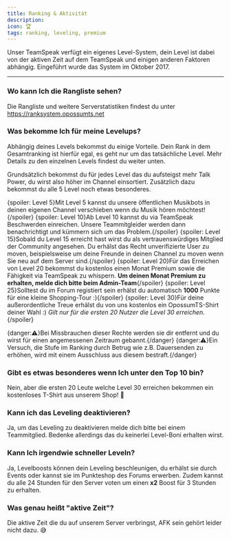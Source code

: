 ```yaml
---
title: Ranking & Aktivität
description:
icon: 🏆
tags: ranking, leveling, premium
---
```


Unser TeamSpeak verfügt ein eigenes Level-System, dein Level ist dabei von der aktiven Zeit auf dem TeamSpeak und einigen anderen Faktoren abhängig. Eingeführt wurde das System im Oktober 2017.

----------

### Wo kann Ich die Rangliste sehen?
Die Rangliste und weitere Serverstatistiken findest du unter https://ranksystem.opossumts.net

### Was bekomme Ich für meine Levelups?
Abhängig deines Levels bekommst du einige Vorteile. Dein Rank in dem Gesamtranking ist hierfür egal, es geht nur um das tatsächliche Level. Mehr Details zu den einzelnen Levels findest du weiter unten.

Grundsätzlich bekommst du für jedes Level das du aufsteigst mehr Talk Power, du wirst also höher im Channel einsortiert. Zusätzlich dazu bekommst du alle 5 Level noch etwas besonderes.

{spoiler: Level 5}Mit Level 5 kannst du unsere öffentlichen Musikbots in deinen eigenen Channel verschieben wenn du Musik hören möchtest!{/spoiler}
{spoiler: Level 10}Ab Level 10 kannst du via TeamSpeak Beschwerden einreichen. Unsere Teammitgleider werden dann benachrichtigt und kümmern sich um das Problem.{/spoiler}
{spoiler: Level 15}Sobald du Level 15 erreicht hast wirst du als vertrauenswürdiges Mitglied der Community angesehen. Du erhälst das Recht unverifizierte User zu moven, beispielsweise um deine Freunde in deinen Channel zu moven wenn Sie neu auf dem Server sind.{/spoiler}
{spoiler: Level 20}Für das Erreichen von Level 20 bekommst du kostenlos einen Monat Premium sowie die Fähigkeit via TeamSpeak zu whispern. **Um deinen Monat Premium zu erhalten, melde dich bitte beim Admin-Team**{/spoiler}
{spoiler: Level 25}Solltest du im Forum registiert sein erhälst du automatisch **1000** Punkte für eine kleine Shopping-Tour :){/spoiler}
{spoiler: Level 30}Für deine außerordentliche Treue erhälst du von uns kostenlos ein OpossumTS-Shirt deiner Wahl :) _Gilt nur für die ersten 20 Nutzer die Level 30 erreichen._{/spoiler}

{danger:⚠️}Bei Missbrauchen dieser Rechte werden sie dir entfernt und du wirst für einen angemessenen Zeitraum gebannt.{/danger}
{danger:⚠️}Ein Versuch, die Stufe im Ranking durch Betrug wie z.B. Dauersenden zu erhöhen, wird mit einem Ausschluss aus diesem bestraft.{/danger}

### Gibt es etwas besonderes wenn Ich unter den Top 10 bin?
Nein, aber die ersten 20 Leute welche Level 30 erreichen bekommen ein kostenloses T-Shirt aus unserem Shop! 🤗

### Kann ich das Leveling deaktivieren?
Ja, um das Leveling zu deaktivieren melde dich bitte bei einem Teammitglied. Bedenke allerdings das du keinerlei Level-Boni erhalten wirst.

### Kann Ich irgendwie schneller Leveln?
Ja, Levelboosts können dein Leveling beschleunigen, du erhälst sie durch Events oder kannst sie im Punkteshop des Forums erwerben. Zudem kannst du alle 24 Stunden für den Server voten um einen **x2** Boost für 3 Stunden zu erhalten.

### Was genau heißt "aktive Zeit"?
Die aktive Zeit die du auf unserem Server verbringst, AFK sein gehört leider nicht dazu. 😅
